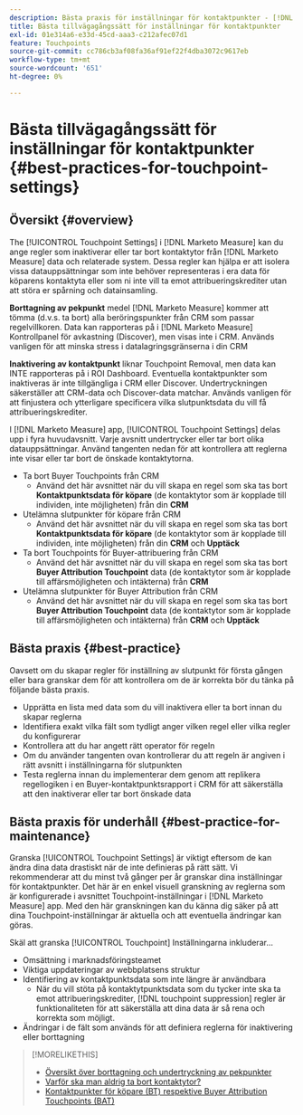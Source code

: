 ```yaml
---
description: Bästa praxis för inställningar för kontaktpunkter - [!DNL Marketo Measure] - Produktdokumentation
title: Bästa tillvägagångssätt för inställningar för kontaktpunkter
exl-id: 01e314a6-e33d-45cd-aaa3-c212afec07d1
feature: Touchpoints
source-git-commit: cc786cb3af08fa36af91ef22f4dba3072c9617eb
workflow-type: tm+mt
source-wordcount: '651'
ht-degree: 0%

---
```


# Bästa tillvägagångssätt för inställningar för kontaktpunkter {#best-practices-for-touchpoint-settings}

## Översikt {#overview}

The [!UICONTROL Touchpoint Settings] i [!DNL Marketo Measure] kan du ange regler som inaktiverar eller tar bort kontaktytor från [!DNL Marketo Measure] data och relaterade system. Dessa regler kan hjälpa er att isolera vissa datauppsättningar som inte behöver representeras i era data för köparens kontaktyta eller som ni inte vill ta emot attribueringskrediter utan att störa er spårning och datainsamling.

**Borttagning av pekpunkt** medel [!DNL Marketo Measure] kommer att tömma (d.v.s. ta bort) alla beröringspunkter från CRM som passar regelvillkoren. Data kan rapporteras på i [!DNL Marketo Measure] Kontrollpanel för avkastning (Discover), men visas inte i CRM. Används vanligen för att minska stress i datalagringsgränserna i din CRM

**Inaktivering av kontaktpunkt** liknar Touchpoint Removal, men data kan INTE rapporteras på i ROI Dashboard. Eventuella kontaktpunkter som inaktiveras är inte tillgängliga i CRM eller Discover. Undertryckningen säkerställer att CRM-data och Discover-data matchar. Används vanligen för att finjustera och ytterligare specificera vilka slutpunktsdata du vill få attribueringskrediter.

I [!DNL Marketo Measure] app, [!UICONTROL Touchpoint Settings] delas upp i fyra huvudavsnitt. Varje avsnitt undertrycker eller tar bort olika datauppsättningar. Använd tangenten nedan för att kontrollera att reglerna inte visar eller tar bort de önskade kontaktytorna.

* Ta bort Buyer Touchpoints från CRM
   * Använd det här avsnittet när du vill skapa en regel som ska tas bort **Kontaktpunktsdata för köpare** (de kontaktytor som är kopplade till individen, inte möjligheten) från din **CRM**
* Utelämna slutpunkter för köpare från CRM
   * Använd det här avsnittet när du vill skapa en regel som ska tas bort **Kontaktpunktsdata för köpare** (de kontaktytor som är kopplade till individen, inte möjligheten) från din **CRM** och **Upptäck**
* Ta bort Touchpoints för Buyer-attribuering från CRM
   * Använd det här avsnittet när du vill skapa en regel som ska tas bort **Buyer Attribution Touchpoint** data (de kontaktytor som är kopplade till affärsmöjligheten och intäkterna) från **CRM**
* Utelämna slutpunkter för Buyer Attribution från CRM
   * Använd det här avsnittet när du vill skapa en regel som ska tas bort **Buyer Attribution Touchpoint** data (de kontaktytor som är kopplade till affärsmöjligheten och intäkterna) från **CRM** och **Upptäck**

## Bästa praxis {#best-practice}

Oavsett om du skapar regler för inställning av slutpunkt för första gången eller bara granskar dem för att kontrollera om de är korrekta bör du tänka på följande bästa praxis.

* Upprätta en lista med data som du vill inaktivera eller ta bort innan du skapar reglerna
* Identifiera exakt vilka fält som tydligt anger vilken regel eller vilka regler du konfigurerar
* Kontrollera att du har angett rätt operator för regeln
* Om du använder tangenten ovan kontrollerar du att regeln är angiven i rätt avsnitt i inställningarna för slutpunkten
* Testa reglerna innan du implementerar dem genom att replikera regellogiken i en Buyer-kontaktpunktsrapport i CRM för att säkerställa att den inaktiverar eller tar bort önskade data

## Bästa praxis för underhåll {#best-practice-for-maintenance}

Granska [!UICONTROL Touchpoint Settings] är viktigt eftersom de kan ändra dina data drastiskt när de inte definieras på rätt sätt. Vi rekommenderar att du minst två gånger per år granskar dina inställningar för kontaktpunkter. Det här är en enkel visuell granskning av reglerna som är konfigurerade i avsnittet Touchpoint-inställningar i [!DNL Marketo Measure] app. Med den här granskningen kan du känna dig säker på att dina Touchpoint-inställningar är aktuella och att eventuella ändringar kan göras.

Skäl att granska [!UICONTROL Touchpoint] Inställningarna inkluderar...

* Omsättning i marknadsföringsteamet
* Viktiga uppdateringar av webbplatsens struktur
* Identifiering av kontaktpunktsdata som inte längre är användbara
   * När du vill stöta på kontaktytpunktsdata som du tycker inte ska ta emot attribueringskrediter, [!DNL touchpoint suppression] regler är funktionaliteten för att säkerställa att dina data är så rena och korrekta som möjligt.
* Ändringar i de fält som används för att definiera reglerna för inaktivering eller borttagning

>[!MORELIKETHIS]
>
>* [Översikt över borttagning och undertryckning av pekpunkter](/help/advanced-marketo-measure-features/touchpoint-settings/touchpoint-removal-and-touchpoint-suppression.md)
>* [Varför ska man aldrig ta bort kontaktytor?](/help/advanced-marketo-measure-features/touchpoint-settings/why-you-should-never-delete-touchpoints.md)
>* [Kontaktpunkter för köpare (BT) respektive Buyer Attribution Touchpoints (BAT)](/help/configuration-and-setup/getting-started-with-marketo-measure/difference-between-buyer-touchpoints-and-buyer-attribution-touchpoints.md)

